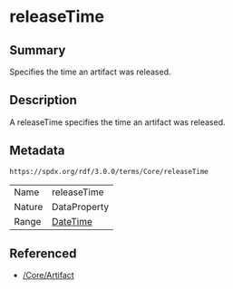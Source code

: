 <!-- Automatically generated by spec-parser v2.3.0 on 2024-07-16T15:00:52.540788+00:00 -->
<!-- SPDX-License-Identifier: Community-Spec-1.0 -->

# releaseTime

## Summary

Specifies the time an artifact was released.


## Description

A releaseTime specifies the time an artifact was released.


## Metadata

`https://spdx.org/rdf/3.0.0/terms/Core/releaseTime`


| | |
|---|---|
| Name | releaseTime |
| Nature | DataProperty |
| Range | [DateTime](../Datatypes/DateTime.md) |




## Referenced

- [/Core/Artifact](../../Core/Classes/Artifact.md)


